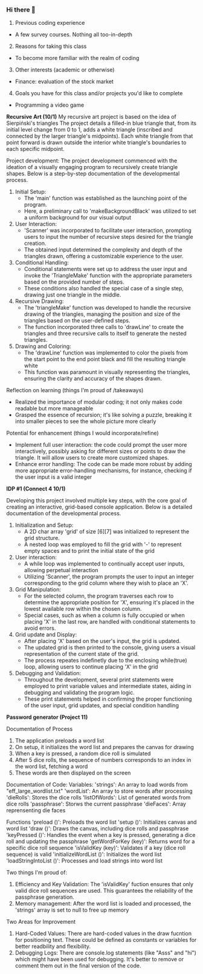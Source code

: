 ### Hi there 👋
1. Previous coding experience
- A few survey courses. Nothing all too-in-depth
2. Reasons for taking this class
- To become more familiar with the realm of coding
3. Other interests (academic or otherwise)
- Finance: evaluation of the stock market
4. Goals you have for this class and/or projects you'd like to complete
- Programming a video game 

**Recursive Art (10/1)**
My recursive art project is based on the idea of Sierpiński's triangles
 The project details a filled-in blue triangle that, from its initial level change from 0 to 1, adds a white triangle (inscribed and connected by the larger triangle's
 midpoints). Each white triangle from that point forward is drawn outside the interior white triangle's boundaries to each specific midpoint.

 Project development: The project development commenced with the ideation of a visually engaging program to recursively create triangle shapes. Below is a step-by-step documentation of the developmental process. 

 1. Initial Setup:
    - The 'main' function was established as the launching point of the program.
    - Here, a preliminary call to 'makeBackgroundBlack' was utilized to set a uniform background for our visual output
 2. User Interaction:
    - 'Scanner' was incorporated to facilitate user interaction, prompting users to input the number of recursive steps desired for the triangle creation.
    - The obtained input determined the complexity and depth of the triangles drawn, offering a customizable experience to the user.
 3. Conditional Handling:
    - Conditional statements were set up to address the user input and invoke the 'TriangleMake' function with the appropriate parameters based on the provided number of steps.
    - These conditions also handled the special case of a single step, drawing just one triangle in the middle.
 4. Recursive Drawing:
    - The 'triangleMake' function was developed to handle the recursive drawing of the triangles, managing the position and size of the triangles based on the user-defined steps.
    - The function incorporated three calls to 'drawLine' to create the triangles and three recursive calls to itself to generate the nested triangles.
 5. Drawing and Coloring:
    - The 'drawLine' function was implemented to color the pixels from the start point to the end point black and fill the resulting triangle white
    - This function was paramount in visually representing the triangles, ensuring the clarity and accuracy of the shapes drawn.
    
Reflection on learning (things I'm proud of /takeaways)
  - Realized the importance of modular coding; it not only makes code readable but more manageable
  - Grasped the essence of recursion; it's like solving a puzzle, breaking it into smaller pieces to see the whole picture more clearly

Potential for enhancement (things I would incorporate/refine)
  - Implement full user interaction: the code could prompt the user more interactively, possibly asking for different sizes or points to draw the triangle. It will allow users to create more customized shapes.
  - Enhance error handling: The code can be made more robust by adding more appropriate error-handling mechanisms, for instance, checking if the user input is a valid integer 

**IDP #1 (Connect 4 10/1)**

Developing this project involved multiple key steps, with the core goal of creating an interactive, grid-based console application. Below is a detailed documentation of the developmental process.  
1. Initialization and Setup:
    - A 2D char array 'grid' of size [6][7] was initialized to represent the grid structure.
    - A nested loop was employed to fill the grid with '-' to represent empty spaces and to print the initial state of the grid
2. User interaction:
    - A while loop was implemented to continually accept user inputs, allowing perpetual interaction
    - Utilizing 'Scanner', the program prompts the user to input an integer corresponding to the grid column where they wish to place an 'X'.
3. Grid Manipulation:
    - For the selected column, the program traverses each row to determine the appropriate position for 'X', ensuring it's placed in the lowest available row within the chosen column.
    - Special cases, such as when a column is fully occupied or when placing 'X' in the last row, are handled with conditional statements to avoid errors.
4. Grid update and Display:
    - After placing 'X' based on the user's input, the grid is updated.
    - The updated grid is then printed to the console, giving users a visual representation of the current state of the grid.
    - The process repeates indefinetly due to the enclosing while(true) loop, allowing users to continue placing 'X' in the grid
5. Debugging and Validation:
    - Throughout the development, several print statements were employed to print variable values and intermediate states, aiding in debugging and validating the program logic.
    - These print statements helped in confirming the proper functioning of the user input, grid updates, and special condition handling
  
**Password generator (Project 11)**

Documentation of Process
1. The application preloads a word list
2. On setup, it initializes the word list and prepares the canvas for drawing
3. When a key is pressed, a random dice roll is simulated
4. After 5 dice rolls, the sequence of numbers corresponds to an index in the word list, fetching a word
5. These words are then displayed on the screen

Documentation of Code: 
Variables: 
'strings': An array to load words from "eff_large_wordlist.txt"
'wordList': An array to store words after processing 
'dieRolls': Stores the dice rolls
'listOfWords': List of generated words from dice rolls
'passphrase': Storws the current passphrase 
'dieFaces': Array reprensenting die faces

Functions
'preload ()': Preloads the word list
'setup ()': Initializes canvas and word list
'draw ()': Draws the canvas, including dice rolls and passphrase
'keyPressed ()': Handles the event when a key is pressed, generating a dice roll and updating the passphrase
'getWordForKey (key)': Returns word for a specific dice roll sequence 
'isValidKey (key)': Validates if a key (dice roll sequence) is valid 
'initializeWordList ()': Initializes the word list
'loadStringIntoList ()': Processes and load strings into word list 

Two things I'm proud of:
1. Efficiency and Key Validation: The 'isValidKey' fuction ensures that only valid dice roll sequences are used. This guarantees the reliability of the passphrase generation.
2. Memory management: After the word list is loaded and processed, the 'strings' array is set to null to free up memory

Two Areas for Improvement
1. Hard-Coded Values: There are hard-coded values in the draw fucntion for positioning text. These could be defined as constants or variables for better readbility and flexibility.
2. Debugging Logs: There are console.log statements (like "Asss" and "hi") which might have been used for debugging. It's better to remove or comment them out in the final version of the code. 

  


<!--
**Dshin24/Dshin24** is a ✨ _special_ ✨ repository because its `README.md` (this file) appears on your GitHub profile.

Here are some ideas to get you started:

- 🔭 I’m currently working on ...
- 🌱 I’m currently learning ...
- 👯 I’m looking to collaborate on ...
- 🤔 I’m looking for help with ...
- 💬 Ask me about ...
- 📫 How to reach me: ...
- 😄 Pronouns: ...
- ⚡ Fun fact: ...
-->
